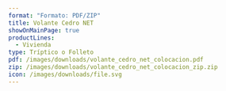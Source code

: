 ```yaml
---
format: "Formato: PDF/ZIP"
title: Volante Cedro NET
showOnMainPage: true
productLines:
  - Vivienda
type: Tríptico o Folleto
pdf: /images/downloads/volante_cedro_net_colocacion.pdf
zip: /images/downloads/volante_cedro_net_colocacion_zip.zip
icon: /images/downloads/file.svg
---
```

